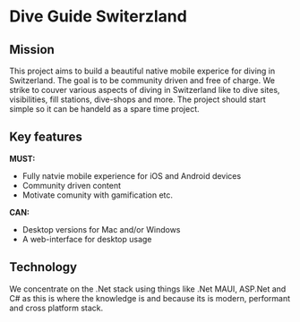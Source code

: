 Dive Guide Switerzland
=

Mission
-

This project aims to build a beautiful native mobile experice for diving in Switzerland.
The goal is to be community driven and free of charge. We strike to couver various
aspects of diving in Switzerland like to dive sites, visibilities, fill stations, dive-shops
and more. The project should start simple so it can be handeld as a spare time project.

Key features
-

**MUST:**
- Fully natvie mobile experience for iOS and Android devices
- Community driven content
- Motivate comunity with gamification etc.

**CAN:**
- Desktop versions for Mac and/or Windows
- A web-interface for desktop usage

Technology
-

We concentrate on the .Net stack using things like .Net MAUI, ASP.Net and C# as this is where
the knowledge is and because its is modern, performant and cross platform stack.
